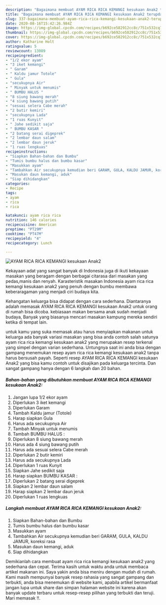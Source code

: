 ```yaml
---
description: "Bagaimana membuat AYAM RICA RICA KEMANGI kesukaan Anak2 terupdate"
title: "Bagaimana membuat AYAM RICA RICA KEMANGI kesukaan Anak2 terupdate"
slug: 337-bagaimana-membuat-ayam-rica-rica-kemangi-kesukaan-anak2-terupdate
date: 2020-08-16T15:42:26.984Z
image: https://img-global.cpcdn.com/recipes/b692ce582912cc8c/751x532cq70/ayam-rica-rica-kemangi-kesukaan-anak2-foto-resep-utama.jpg
thumbnail: https://img-global.cpcdn.com/recipes/b692ce582912cc8c/751x532cq70/ayam-rica-rica-kemangi-kesukaan-anak2-foto-resep-utama.jpg
cover: https://img-global.cpcdn.com/recipes/b692ce582912cc8c/751x532cq70/ayam-rica-rica-kemangi-kesukaan-anak2-foto-resep-utama.jpg
author: Katharine Holt
ratingvalue: 5
reviewcount: 13089
recipeingredient:
- "1/2 ekor ayam"
- "3 iket kemangi"
- " Garam"
- " Kaldu jamur Totole"
- " Gula"
- "secukupnya Air"
- " Minyak untuk menumis"
- " BUMBU HALUS "
- "8 siung bawang merah"
- "4 siung bawang putih"
- "sesuai selera Cabe merah"
- "2 butir kemiri"
- "secukupnya Lada"
- "1 ruas Kunyit"
- " Jahe sedikit saja"
- " BUMBU KASAR "
- "2 batang serai digeprek"
- "2 lembar daun salam"
- "2 lembar daun jeruk"
- "1 ruas lengkuas"
recipeinstructions:
- "Siapkan Bahan-bahan dan Bumbu"
- "Tumis bumbu halus dan bumbu kasar"
- "Masukkan ayam"
- "Tambahkan Air secukupnya kemudian beri GARAM, GULA, KALDU JAMUR, koreksi rasa"
- "Masukan daun kemangi, aduk"
- "Siap dihidangkan"
categories:
- Recipe
tags:
- ayam
- rica
- rica

katakunci: ayam rica rica 
nutrition: 146 calories
recipecuisine: American
preptime: "PT29M"
cooktime: "PT47M"
recipeyield: "4"
recipecategory: Lunch

---
```



![AYAM RICA RICA KEMANGI kesukaan Anak2](https://img-global.cpcdn.com/recipes/b692ce582912cc8c/751x532cq70/ayam-rica-rica-kemangi-kesukaan-anak2-foto-resep-utama.jpg)

Kekayaan adat yang sangat banyak di Indonesia juga di ikuti kekayaan masakan yang beragam dengan berbagai citarasa dari masakan yang pedas,manis dan renyah. Karasteristik masakan Indonesia ayam rica rica kemangi kesukaan anak2 yang penuh dengan bumbu membawa keberaragaman yang menjadi ciri budaya kita.


Kehangatan keluarga bisa didapat dengan cara sederhana. Diantaranya adalah memasak AYAM RICA RICA KEMANGI kesukaan Anak2 untuk orang di rumah bisa dicoba. kebiasaan makan bersama anak sudah menjadi budaya, Banyak yang biasanya mencari masakan kampung mereka sendiri ketika di tempat lain.



untuk kamu yang suka memasak atau harus menyiapkan makanan untuk keluarga ada banyak variasi masakan yang bisa anda contoh salah satunya ayam rica rica kemangi kesukaan anak2 yang merupakan resep terkenal yang simpel dengan varian sederhana. Untungnya saat ini anda bisa dengan gampang menemukan resep ayam rica rica kemangi kesukaan anak2 tanpa harus bersusah payah.
Seperti resep AYAM RICA RICA KEMANGI kesukaan Anak2 yang bisa kamu contoh untuk disajikan pada keluarga tercinta. Dan sangat gampang hanya dengan 6 langkah dan 20 bahan.


<!--inarticleads1-->

##### Bahan-bahan yang dibutuhkan membuat AYAM RICA RICA KEMANGI kesukaan Anak2:

1. Jangan lupa 1/2 ekor ayam
1. Diperlukan 3 iket kemangi
1. Diperlukan  Garam
1. Tambah  Kaldu jamur (Totole)
1. Harap siapkan  Gula
1. Harus ada secukupnya Air
1. Tambah  Minyak untuk menumis
1. Tambah  BUMBU HALUS :
1. Diperlukan 8 siung bawang merah
1. Harus ada 4 siung bawang putih
1. Harus ada sesuai selera Cabe merah
1. Diperlukan 2 butir kemiri
1. Harus ada secukupnya Lada
1. Diperlukan 1 ruas Kunyit
1. Siapkan  Jahe sedikit saja
1. Harap siapkan  BUMBU KASAR :
1. Diperlukan 2 batang serai digeprek
1. Siapkan 2 lembar daun salam
1. Harap siapkan 2 lembar daun jeruk
1. Diperlukan 1 ruas lengkuas




<!--inarticleads2-->

##### Langkah membuat  AYAM RICA RICA KEMANGI kesukaan Anak2:

1. Siapkan Bahan-bahan dan Bumbu
1. Tumis bumbu halus dan bumbu kasar
1. Masukkan ayam
1. Tambahkan Air secukupnya kemudian beri GARAM, GULA, KALDU JAMUR, koreksi rasa
1. Masukan daun kemangi, aduk
1. Siap dihidangkan




Demikianlah cara membuat ayam rica rica kemangi kesukaan anak2 yang sederhana dan cepat. Terima kasih untuk waktu anda untuk membaca artikel makanan ini. Saya yakin anda bisa meniru dengan mudah di rumah. Kami masih mempunyai banyak resep rahasia yang sangat gampang dan terbukti, anda bisa menemukan di website kami, apabila artikel bermanfaat jangan lupa untuk share dan simpan halaman website ini karena akan banyak update terbaru untuk resep-resep pilihan yang terbukti dan teruji. Mari memasak !!. 
